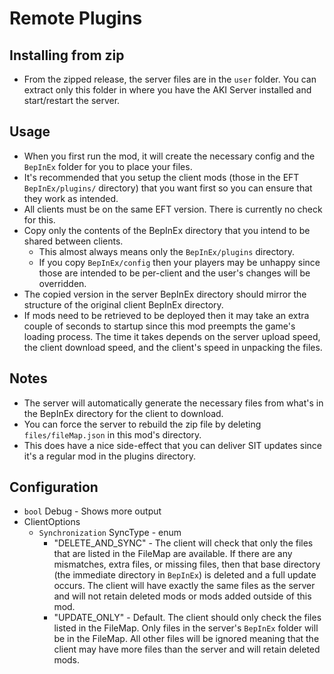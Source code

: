 # Remote Plugins

## Installing from zip

* From the zipped release, the server files are in the `user` folder. You can extract only this folder in where you have the AKI Server installed and start/restart the server.

## Usage

* When you first run the mod, it will create the necessary config and the `BepInEx` folder for you to place your files.
* It's recommended that you setup the client mods (those in the EFT `BepInEx/plugins/` directory) that you want first so you can ensure that they work as intended.
* All clients must be on the same EFT version. There is currently no check for this.
* Copy only the contents of the BepInEx directory that you intend to be shared between clients.
  * This almost always means only the `BepInEx/plugins` directory.
  * If you copy `BepInEx/config` then your players may be unhappy since those are intended to be per-client and the user's changes will be overridden.
* The copied version in the server BepInEx directory should mirror the structure of the original client BepInEx directory.
* If mods need to be retrieved to be deployed then it may take an extra couple of seconds to startup since this mod preempts the game's loading process. The time it takes depends on the server upload speed, the client download speed, and the client's speed in unpacking the files.

## Notes

* The server will automatically generate the necessary files from what's in the BepInEx directory for the client to download.
* You can force the server to rebuild the zip file by deleting `files/fileMap.json` in this mod's directory.
* This does have a nice side-effect that you can deliver SIT updates since it's a regular mod in the plugins directory.

## Configuration

* `bool` Debug - Shows more output
* ClientOptions
  * `Synchronization` SyncType - enum
    * "DELETE_AND_SYNC" - The client will check that only the files that are listed in the FileMap are available. If there are any mismatches, extra files, or missing files, then that base directory (the immediate directory in `BepInEx`) is deleted and a full update occurs. The client will have exactly the same files as the server and will not retain deleted mods or mods added outside of this mod.
    * "UPDATE_ONLY" - Default. The client should only check the files listed in the FileMap. Only files in the server's `BepInEx` folder will be in the FileMap. All other files will be ignored meaning that the client may have more files than the server and will retain deleted mods.
